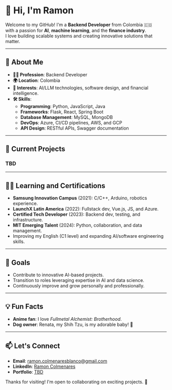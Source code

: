 # 👋 Hi, I'm Ramon  

Welcome to my GitHub! I'm a **Backend Developer** from Colombia 🇨🇴  
with a passion for **AI**, **machine learning**, and the **finance industry**.  
I love building scalable systems and creating innovative solutions that matter.

---

## 🌟 About Me  

- **👨‍💻 Profession**: Backend Developer  
- **🌍 Location**: Colombia  
- **🎯 Interests**: AI/LLM technologies, software design, and financial intelligence.
- **🛠 Skills**:  
  - **Programming**: Python, JavaScript, Java  
  - **Frameworks**: Flask, React, Spring Boot  
  - **Database Management**: MySQL, MongoDB  
  - **DevOps**: Azure, CI/CD pipelines, AWS, and GCP  
  - **API Design**: RESTful APIs, Swagger documentation  

---

## 🚀 Current Projects  

### TBD  

---

## 🧑‍🎓 Learning and Certifications  

- **Samsung Innovation Campus** (2021): C/C++, Arduino, robotics experience.  
- **LaunchX Latin America** (2022): Fullstack dev, Vue.js, JS, and Azure.  
- **Certified Tech Developer** (2023): Backend dev, testing, and infrastructure.
- **MIT Emerging Talent** (2024): Python, collaboration, and data management.  
- Improving my English (C1 level) and expanding AI/software engineering skills.

---

## 🎯 Goals  

- Contribute to innovative AI-based projects.  
- Transition to roles leveraging expertise in AI and data science.  
- Continuously improve and grow personally and professionally.  

---

## 💡 Fun Facts  

- **Anime fan**: I love *Fullmetal Alchemist: Brotherhood*.  
- **Dog owner**: Renata, my Shih Tzu, is my adorable baby! 🐾  

---

## 📫 Let's Connect  

- **Email**: [ramon.colmenaresblanco@gmail.com](mailto:ramon.colmenaresblanco@gmail.com)
- **LinkedIn**: [Ramon Colmenares](https://www.linkedin.com/in/ramon-colmenares/)
- **Portfolio**: [TBD](https://github.com/)

Thanks for visiting! I'm open to collaborating on exciting projects. 🌟  
